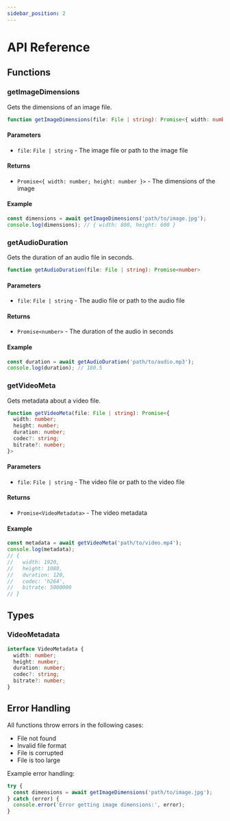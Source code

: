 ```yaml
---
sidebar_position: 2
---
```


# API Reference

## Functions

### getImageDimensions

Gets the dimensions of an image file.

```typescript
function getImageDimensions(file: File | string): Promise<{ width: number; height: number }>
```

#### Parameters

- `file`: `File | string` - The image file or path to the image file

#### Returns

- `Promise<{ width: number; height: number }>` - The dimensions of the image

#### Example

```typescript
const dimensions = await getImageDimensions('path/to/image.jpg');
console.log(dimensions); // { width: 800, height: 600 }
```

### getAudioDuration

Gets the duration of an audio file in seconds.

```typescript
function getAudioDuration(file: File | string): Promise<number>
```

#### Parameters

- `file`: `File | string` - The audio file or path to the audio file

#### Returns

- `Promise<number>` - The duration of the audio in seconds

#### Example

```typescript
const duration = await getAudioDuration('path/to/audio.mp3');
console.log(duration); // 180.5
```

### getVideoMeta

Gets metadata about a video file.

```typescript
function getVideoMeta(file: File | string): Promise<{
  width: number;
  height: number;
  duration: number;
  codec?: string;
  bitrate?: number;
}>
```

#### Parameters

- `file`: `File | string` - The video file or path to the video file

#### Returns

- `Promise<VideoMetadata>` - The video metadata

#### Example

```typescript
const metadata = await getVideoMeta('path/to/video.mp4');
console.log(metadata);
// {
//   width: 1920,
//   height: 1080,
//   duration: 120,
//   codec: 'h264',
//   bitrate: 5000000
// }
```

## Types

### VideoMetadata

```typescript
interface VideoMetadata {
  width: number;
  height: number;
  duration: number;
  codec?: string;
  bitrate?: number;
}
```

## Error Handling

All functions throw errors in the following cases:

- File not found
- Invalid file format
- File is corrupted
- File is too large

Example error handling:

```typescript
try {
  const dimensions = await getImageDimensions('path/to/image.jpg');
} catch (error) {
  console.error('Error getting image dimensions:', error);
}
``` 